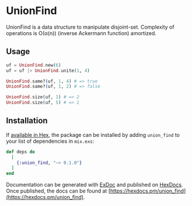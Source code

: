 # UnionFind

UnionFind is a data structure to manipulate disjoint-set.
Complexity of operations is O(α(n)) (inverse Ackermann function) amortized.

## Usage

```elixir
uf = UnionFind.new(6)
uf = uf |> UnionFind.unite(1, 4)

UnionFind.same?(uf, 1, 4) # => true
UnionFind.same?(uf, 1, 2) # => false

UnionFind.size(uf, 1) # => 2
UnionFind.size(uf, 5) # => 1
```

## Installation

If [available in Hex](https://hex.pm/docs/publish), the package can be installed
by adding `union_find` to your list of dependencies in `mix.exs`:

```elixir
def deps do
  [
    {:union_find, "~> 0.1.0"}
  ]
end
```

Documentation can be generated with [ExDoc](https://github.com/elixir-lang/ex_doc)
and published on [HexDocs](https://hexdocs.pm). Once published, the docs can
be found at [https://hexdocs.pm/union_find](https://hexdocs.pm/union_find).

